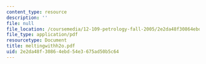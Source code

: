 ```yaml
---
content_type: resource
description: ''
file: null
file_location: /coursemedia/12-109-petrology-fall-2005/2e2da48f30864ebd54e3675ad50b5c64_meltingwithh2o.pdf
file_type: application/pdf
resourcetype: Document
title: meltingwithh2o.pdf
uid: 2e2da48f-3086-4ebd-54e3-675ad50b5c64
---
```

